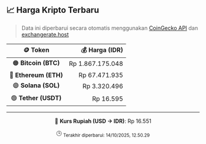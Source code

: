 

<!-- HARGA_KRIPTO -->
## 📈 Harga Kripto Terbaru

> Data ini diperbarui secara otomatis menggunakan [CoinGecko API](https://www.coingecko.com/) dan [exchangerate.host](https://exchangerate.host/)

<div align="center">

| 🪙 Token | 💰 Harga (IDR) |
|:------:|---------------:|
| 🟠 **Bitcoin (BTC)**   | Rp 1.867.175.048 |
| 🔵 **Ethereum (ETH)**  | Rp 67.471.935 |
| 🟣 **Solana (SOL)**    | Rp 3.320.496 |
| 🟢 **Tether (USDT)**   | Rp 16.595 |

---

💱 **Kurs Rupiah (USD → IDR)**: Rp 16.551

🕒 <sub>Terakhir diperbarui: 14/10/2025, 12.50.29</sub>

</div>
<!-- /HARGA_KRIPTO -->